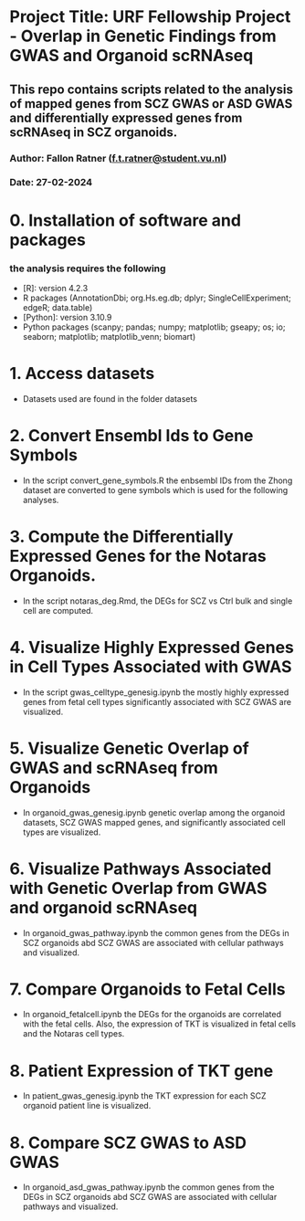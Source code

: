 # Project Title: URF Fellowship Project - Overlap in Genetic Findings from GWAS and Organoid scRNAseq
## This repo contains scripts related to the analysis of mapped genes from SCZ GWAS or ASD GWAS and differentially expressed genes from scRNAseq in SCZ organoids.
### Author: Fallon Ratner (f.t.ratner@student.vu.nl)
### Date: 27-02-2024

# 0. Installation of software and packages
### the analysis requires the following
- [R]: version 4.2.3
- R packages (AnnotationDbi; org.Hs.eg.db; dplyr; SingleCellExperiment; edgeR; data.table)
- [Python]: version 3.10.9
- Python packages (scanpy; pandas; numpy; matplotlib; gseapy; os; io; seaborn; matplotlib; matplotlib_venn; biomart)

# 1. Access datasets
- Datasets used are found in the folder datasets

# 2. Convert Ensembl Ids to Gene Symbols
- In the script convert_gene_symbols.R the enbsembl IDs from the Zhong dataset are converted to gene symbols which is used for the following analyses. 

# 3. Compute the Differentially Expressed Genes for the Notaras Organoids.
- In the script notaras_deg.Rmd, the DEGs for SCZ vs Ctrl bulk and single cell are computed.

# 4. Visualize Highly Expressed Genes in Cell Types Associated with GWAS
- In the script gwas_celltype_genesig.ipynb the mostly highly expressed genes from fetal cell types significantly associated with SCZ GWAS are visualized.

# 5. Visualize Genetic Overlap of GWAS and scRNAseq from Organoids
- In  organoid_gwas_genesig.ipynb genetic overlap among the organoid datasets, SCZ GWAS mapped genes, and significantly associated cell types are visualized.

# 6. Visualize Pathways Associated with Genetic Overlap from GWAS and organoid scRNAseq
- In organoid_gwas_pathway.ipynb the common genes from the DEGs in SCZ organoids abd SCZ GWAS are associated with cellular pathways and visualized. 

# 7. Compare Organoids to Fetal Cells
- In organoid_fetalcell.ipynb the DEGs for the organoids are correlated with the fetal cells. Also, the expression of TKT is visualized in fetal cells and the Notaras cell types. 

# 8. Patient Expression of TKT gene
- In patient_gwas_genesig.ipynb the TKT expression for each SCZ organoid patient line is visualized. 

# 8. Compare SCZ GWAS to ASD GWAS
- In organoid_asd_gwas_pathway.ipynb the common genes from the DEGs in SCZ organoids abd SCZ GWAS are associated with cellular pathways and visualized. 

